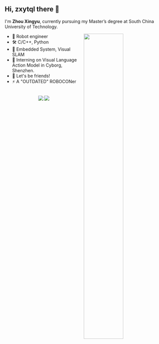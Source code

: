 ## Hi, zxytql there 👋 

I'm **Zhou Xingyu**, currently pursuing my Master’s degree at South China University of Technology.

<picture>
  <img align="right" width="50%" src="https://github-readme-stats-zxytqls-projects.vercel.app/api?username=zxytql&theme=vue&hide=contribs&show_icons=true&rank_icon=github&hide_border=true">
</picture>

- 👾 Robot engineer
- 🛠️ C/C++, Python
- 🔬 Embedded System, Visual SLAM
- 🔭 Interning on Visual Language Action Model in Cyborg, Shenzhen.
- 🤗 Let's be friends!
- ⚡  A "OUTDATED" ROBOCONer
</br>
<div align="center"> 
  <img src="https://vbr.nathanchung.dev/badge?page_id=zxytql&lcolor=fff&color=000&style=for-the-badge&logo=Github&logoColor=181717&text=Github" /> 
  <img src="https://vbr.nathanchung.dev/badge?page_id=zxytql.top&lcolor=fff&color=000&style=for-the-badge&logo=apache spark&logoColor=E25A1C&hit=false&text=zxytql.top" /> 
</div>


<!--
---
<picture>
  <img align="center" src="https://github-readme-activity-graph.vercel.app/graph?username=zxytql&theme=minimal">
</picture>
-->
